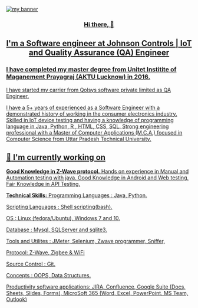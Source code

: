<p align=”center”>
  <a href="https://www.linkedin.com/in/mahesh99kumar/">
<img width=”200" height=”200" src="https://user-images.githubusercontent.com/113816761/244909331-0c065130-8cbc-4d7e-86b5-d64de4f0893f.png" alt="my banner">
</p>
<h3 align="center">Hi there, 👋</h4>
<h2 align="center" dir="auto">
I'm a Software engineer at Johnson Controls | IoT and Quality Assurance (QA) Engineer <g-emoji class="g-emoji" alias="art" fallback-src="https://w7.pngwing.com/pngs/324/997/png-transparent-software-quality-assurance-training-qa-limited-outsourcing-others-blue-text-trademark.png">
</h2>

<h3>
I have completed my master degree from Unitet Institite of Maganement Prayagraj (AKTU Lucknow) in 2016.
</h3>
  <p dir="auto">
    I have started my carrier from Qolsys software private limited as QA Engineer.
  </p>
<p dir="auto">
  I have a 5+ years of experienced as a Software Engineer with a demonstrated history of working in the consumer electronics industry. Skilled in IoT device testing and having a knowledge of programming language in Java, Python, R , HTML, CSS, SQL. Strong engineering professional with a Master of Computer Applications (M.C.A.) focused in Computer Science from Uttar Pradesh Technical University. 
  </p>

  <h2 dir="auto">
  <g-emoji class="g-emoji" alias="telescope" fallback-src="https://github.githubassets.com/images/icons/emoji/unicode/1f52d.png">🔭</g-emoji> I'm currently working on</h2>

**Good Knowledge in Z-Wave protocol.**
Hands on experience in Manual and Automation testing with java.
Good Knowledge in Android and Web testing.
Fair Knowledge in API Testing.

**Technical Skills:**
Programming Languages : Java, Python.

Scripting Languages : Shell scripting(bash).

OS : Linux (fedora/Ubuntu), Windows 7 and 10.

Database : Mysql, SQLServer and sqlite3.

Tools and Utilites : JMeter, Selenium, Zwave programmer, Sniffer, 

Protocol: Z-Wave, Zigbee & WiFi

Source Control : Git.

Concepts : OOPS, Data Structures.

Productivity software applications: JIRA, Confluence, Google Suite (Docs, Sheets, Slides, Forms), MicroSoft 365 (Word, Excel, PowerPoint, MS Team, Outlook)
